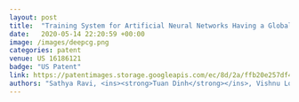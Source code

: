 ```yaml
---
layout: post
title:  "Training System for Artificial Neural Networks Having a Global Weight Constrainer"
date:   2020-05-14 22:20:59 +00:00
image: /images/deepcg.png
categories: patent
venue: US 16186121
badge: "US Patent"
link: https://patentimages.storage.googleapis.com/ec/8d/2a/ffb20e257df4fd/US20200151570A1.pdf
authors: "Sathya Ravi, <ins><strong>Tuan Dinh</strong></ins>, Vishnu Lokhande, Vikas Singh"
---
```

<!-- [Presented Slides](){:target="_blank"} -->

